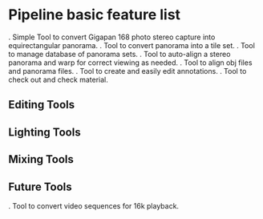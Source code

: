 Pipeline basic feature list
============================

. Simple Tool to convert Gigapan 168 photo stereo capture into equirectangular panorama.
. Tool to convert panorama into a tile set.
. Tool to manage database of panorama sets.
. Tool to auto-align a stereo panorama and warp for correct viewing as needed.
. Tool to align obj files and panorama files.
. Tool to create and easily edit annotations.
. Tool to check out and check material.


Editing Tools
-------------


Lighting Tools
-------------

Mixing Tools
-------------



Future Tools
------------

. Tool to convert video sequences for 16k playback.
